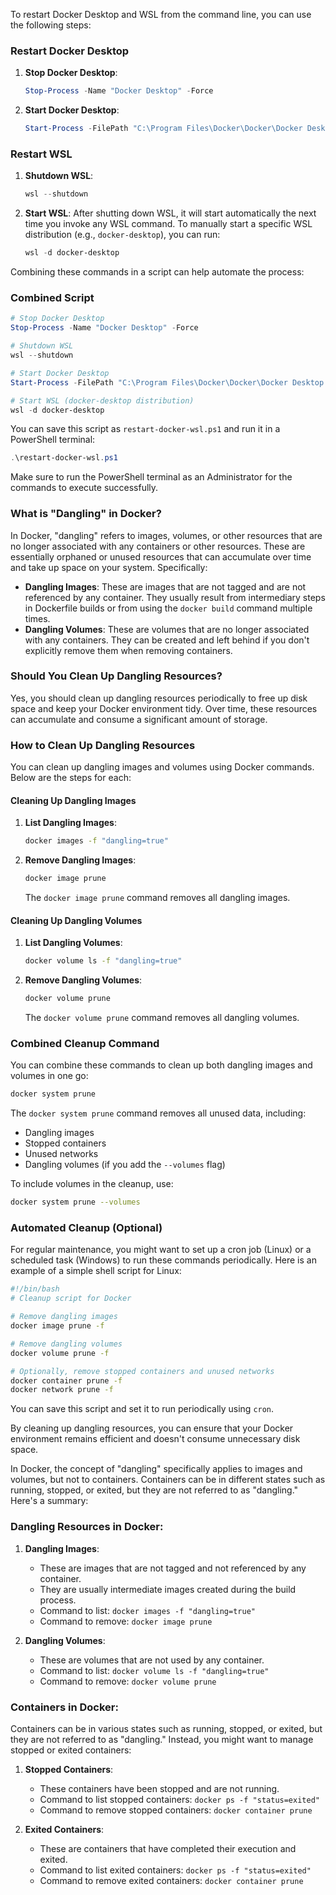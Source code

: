 To restart Docker Desktop and WSL from the command line, you can use the following steps:

### Restart Docker Desktop

1. **Stop Docker Desktop**:
    ```powershell
    Stop-Process -Name "Docker Desktop" -Force
    ```

2. **Start Docker Desktop**:
    ```powershell
    Start-Process -FilePath "C:\Program Files\Docker\Docker\Docker Desktop.exe"
    ```

### Restart WSL

1. **Shutdown WSL**:
    ```powershell
    wsl --shutdown
    ```

2. **Start WSL**:
    After shutting down WSL, it will start automatically the next time you invoke any WSL command. To manually start a specific WSL distribution (e.g., `docker-desktop`), you can run:
    ```powershell
    wsl -d docker-desktop
    ```

Combining these commands in a script can help automate the process:

### Combined Script

```powershell
# Stop Docker Desktop
Stop-Process -Name "Docker Desktop" -Force

# Shutdown WSL
wsl --shutdown

# Start Docker Desktop
Start-Process -FilePath "C:\Program Files\Docker\Docker\Docker Desktop.exe"

# Start WSL (docker-desktop distribution)
wsl -d docker-desktop
```

You can save this script as `restart-docker-wsl.ps1` and run it in a PowerShell terminal:

```powershell
.\restart-docker-wsl.ps1
```

Make sure to run the PowerShell terminal as an Administrator for the commands to execute successfully.








### What is "Dangling" in Docker?

In Docker, "dangling" refers to images, volumes, or other resources that are no longer associated with any containers or other resources. These are essentially orphaned or unused resources that can accumulate over time and take up space on your system. Specifically:

- **Dangling Images**: These are images that are not tagged and are not referenced by any container. They usually result from intermediary steps in Dockerfile builds or from using the `docker build` command multiple times.
- **Dangling Volumes**: These are volumes that are no longer associated with any containers. They can be created and left behind if you don't explicitly remove them when removing containers.

### Should You Clean Up Dangling Resources?

Yes, you should clean up dangling resources periodically to free up disk space and keep your Docker environment tidy. Over time, these resources can accumulate and consume a significant amount of storage.

### How to Clean Up Dangling Resources

You can clean up dangling images and volumes using Docker commands. Below are the steps for each:

#### Cleaning Up Dangling Images

1. **List Dangling Images**:
    ```sh
    docker images -f "dangling=true"
    ```

2. **Remove Dangling Images**:
    ```sh
    docker image prune
    ```

    The `docker image prune` command removes all dangling images.

#### Cleaning Up Dangling Volumes

1. **List Dangling Volumes**:
    ```sh
    docker volume ls -f "dangling=true"
    ```

2. **Remove Dangling Volumes**:
    ```sh
    docker volume prune
    ```

    The `docker volume prune` command removes all dangling volumes.

### Combined Cleanup Command

You can combine these commands to clean up both dangling images and volumes in one go:

```sh
docker system prune
```

The `docker system prune` command removes all unused data, including:
- Dangling images
- Stopped containers
- Unused networks
- Dangling volumes (if you add the `--volumes` flag)

To include volumes in the cleanup, use:

```sh
docker system prune --volumes
```

### Automated Cleanup (Optional)

For regular maintenance, you might want to set up a cron job (Linux) or a scheduled task (Windows) to run these commands periodically. Here is an example of a simple shell script for Linux:

```sh
#!/bin/bash
# Cleanup script for Docker

# Remove dangling images
docker image prune -f

# Remove dangling volumes
docker volume prune -f

# Optionally, remove stopped containers and unused networks
docker container prune -f
docker network prune -f
```

You can save this script and set it to run periodically using `cron`.

By cleaning up dangling resources, you can ensure that your Docker environment remains efficient and doesn't consume unnecessary disk space.





In Docker, the concept of "dangling" specifically applies to images and volumes, but not to containers. Containers can be in different states such as running, stopped, or exited, but they are not referred to as "dangling." Here's a summary:

### Dangling Resources in Docker:

1. **Dangling Images**: 
   - These are images that are not tagged and not referenced by any container.
   - They are usually intermediate images created during the build process.
   - Command to list: `docker images -f "dangling=true"`
   - Command to remove: `docker image prune`

2. **Dangling Volumes**:
   - These are volumes that are not used by any container.
   - Command to list: `docker volume ls -f "dangling=true"`
   - Command to remove: `docker volume prune`

### Containers in Docker:

Containers can be in various states such as running, stopped, or exited, but they are not referred to as "dangling." Instead, you might want to manage stopped or exited containers:

1. **Stopped Containers**:
   - These containers have been stopped and are not running.
   - Command to list stopped containers: `docker ps -f "status=exited"`
   - Command to remove stopped containers: `docker container prune`

2. **Exited Containers**:
   - These are containers that have completed their execution and exited.
   - Command to list exited containers: `docker ps -f "status=exited"`
   - Command to remove exited containers: `docker container prune`

